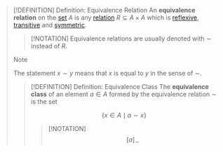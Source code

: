 >[!DEFINITION] Definition: Equivalence Relation
>An **equivalence relation** on the [set](../Set.md) $A$ is any [relation](Relation.md) $R \subseteq A \times A$ which is [reflexive](Reflexivity.md), [transitive](Transitivity.md) and [symmetric](Symmetry.md).
>
>>[!NOTATION]
>>Equivalence relations are usually denoted with $\sim$ instead of $R$.
>
>>[!NOTE]
>>The statement $x\sim y$ means that $x$ is equal to $y$ in the sense of $\sim$.
>
>>[!DEFINITION] Definition: Equivalence Class
>>The **equivalence class** of an element $a \in A$ formed by the equivalence relation $\sim$ is the set
>>
>>$$\{x\in A\mid a\sim x\}$$
>>
>>>[!NOTATION]
>>>$$[a]_\sim$$